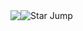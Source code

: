<div><img style="float: left" src="http://bestanimations.com/Signs&Shapes/Stars/animated-gold-star25.gif#.XjIW8DV8E7A.link"> Star Jump  <img style="float: left" src="http://bestanimations.com/Signs&Shapes/Stars/animated-gold-star25.gif#.XjIW8DV8E7A.link"></div>

</div>


